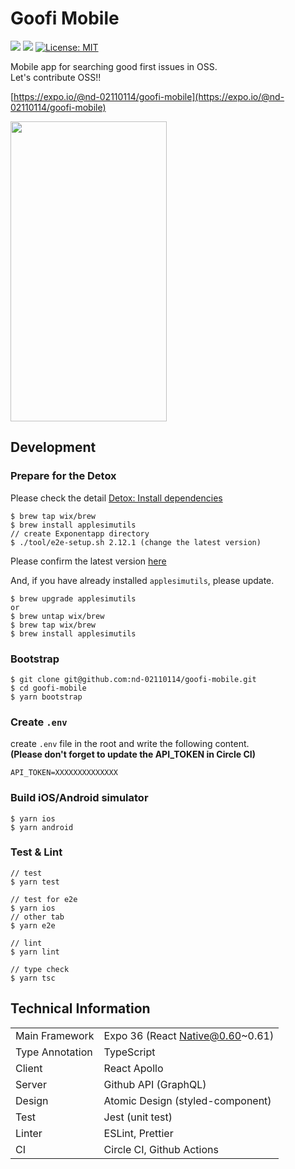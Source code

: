 # Goofi Mobile
[![](https://github.com/nd-02110114/goofi-mobile/workflows/main/badge.svg)](https://circleci.com/gh/nd-02110114/goofi-mobile/tree/master)
[![](https://github.com/nd-02110114/goofi-mobile/workflows/deploy/badge.svg)](https://circleci.com/gh/nd-02110114/goofi-mobile/tree/master)
[![License: MIT](https://img.shields.io/github/license/nd-02110114/goofi-mobile.svg)](https://opensource.org/licenses/MIT)

Mobile app for searching good first issues in OSS.  
Let's contribute OSS!!

[https://expo.io/@nd-02110114/goofi-mobile](https://expo.io/@nd-02110114/goofi-mobile)

<img  src="https://raw.githubusercontent.com/nd-02110114/goofi-mobile/master/gif/demo.gif" width="250" height="480"/>

## Development

### Prepare for the Detox
Please check the detail [Detox: Install dependencies](https://github.com/wix/Detox/blob/master/docs/Introduction.GettingStarted.md#step-1-install-dependencies) 
```
$ brew tap wix/brew
$ brew install applesimutils
// create Exponentapp directory
$ ./tool/e2e-setup.sh 2.12.1 (change the latest version)
```

Please confirm the latest version [here](https://expo.io/tools#client)

And, if you have already installed `applesimutils`, please update.

```
$ brew upgrade applesimutils
or 
$ brew untap wix/brew
$ brew tap wix/brew
$ brew install applesimutils
```

### Bootstrap
```
$ git clone git@github.com:nd-02110114/goofi-mobile.git
$ cd goofi-mobile
$ yarn bootstrap
```

### Create `.env`

create `.env` file in the root and write the following content.  
**(Please don't forget to update the API_TOKEN in Circle CI)**

```
API_TOKEN=XXXXXXXXXXXXXX
```

### Build iOS/Android simulator
```
$ yarn ios
$ yarn android
```

### Test & Lint
```
// test
$ yarn test

// test for e2e	
$ yarn ios	
// other tab
$ yarn e2e

// lint
$ yarn lint

// type check
$ yarn tsc
```

## Technical Information

|  |  |
|:-----------|:------------|
| Main Framework | Expo 36 (React Native@0.60~0.61) |
| Type Annotation | TypeScript |
| Client | React Apollo |
| Server | Github API (GraphQL) |
| Design | Atomic Design (styled-component) |
| Test | Jest (unit test) |
| Linter | ESLint, Prettier |
| CI | Circle CI, Github Actions |
